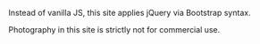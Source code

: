 Instead of vanilla JS, this site applies jQuery via Bootstrap syntax. 

Photography in this site is strictly not for commercial use.

